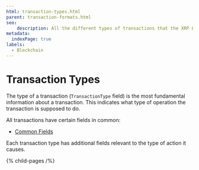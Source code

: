 ```yaml
---
html: transaction-types.html
parent: transaction-formats.html
seo:
    description: All the different types of transactions that the XRP Ledger can process.
metadata:
  indexPage: true
labels:
  - Blockchain
---
```

# Transaction Types

The type of a transaction (`TransactionType` field) is the most fundamental information about a transaction. This indicates what type of operation the transaction is supposed to do.

All transactions have certain fields in common:

* [Common Fields](../common-fields.md)

Each transaction type has additional fields relevant to the type of action it causes.


{% child-pages /%}
